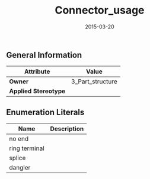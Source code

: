 ﻿---
title: Connector_usage
toc: false
type: specs
date: "2015-03-20"
draft: false
specification: KBL
version: 2.4.sr1
documentType: "Recommendation"
elementType: Class
classes:
  - Connector_usage
menu_name: kbl-2.4.sr1
---


## General Information

| Attribute               | Value |
|-------------------------|-------|
| **Owner**               | 3_Part_structure |
| **Applied Stereotype**  |   |

## Enumeration Literals
| Name          | **Description** |
|---------------|-----------------|
| no end |  |
| ring terminal |  |
| splice |  |
| dangler |  |
